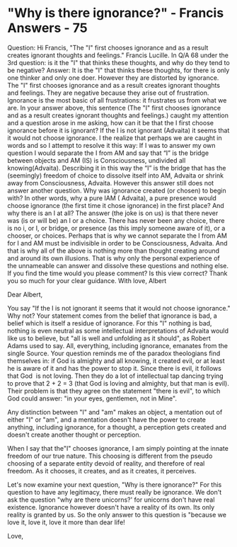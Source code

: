 # "Why is there ignorance?" - Francis Answers - 75

Question: Hi Francis, "The "I" first chooses ignorance and as a result creates ignorant thoughts and feelings." Francis Lucille. In Q/A 68 under the 3rd question: is it the "I" that thinks these thoughts, and why do they tend to be negative? Answer: It is the "I" that thinks these thoughts, for there is only one thinker and only one doer. However they are distorted by ignorance. The "I" first chooses ignorance and as a result creates ignorant thoughts and feelings. They are negative because they arise out of frustration. Ignorance is the most basic of all frustrations: it frustrates us from what we are. In your answer above, this sentence (The "I" first chooses ignorance and as a result creates ignorant thoughts and feelings.) caught my attention and a question arose in me asking, how can it be that the I first choose ignorance before it is ignorant? If the I is not ignorant (Advaita) it seems that it would not choose ignorance. I the realize that perhaps we are caught in words and so I attempt to resolve it this way: If I was to answer my own question I would separate the I from AM and say that “I” is the bridge between objects and AM (IS) is Consciousness, undivided all knowing(Advaita). Describing it in this way the “I” is the bridge that has the (seemingly) freedom of choice to dissolve itself into AM, Advaita or shrink away from Consciousness, Advaita. However this answer still does not answer another question. Why was ignorance created (or chosen) to begin with? In other words, why a pure IAM ( Advaita), a pure presence would choose ignorance (the first time it chose ignorance) in the first place? And why there is an I at all? The answer (the joke is on us) is that there never was (is or will be) an I or a choice. There has never been any choice, there is no i, or I, or bridge, or presence (as this imply someone aware of it), or a chooser, or choices. Perhaps that is why we cannot separate the I from AM for I and AM must be indivisible in order to be Consciousness, Advaita. And that is why all of the above is nothing more than thought creating around and around its own illusions. That is why only the personal experience of the unnameable can answer and dissolve these questions and nothing else. If you find the time would you please comment? Is this view correct? Thank you so much for your clear guidance. With love, Albert

Dear Albert,

You say "If the I is not ignorant it seems that it would not choose ignorance." Why not? Your statement comes from the belief that ignorance is bad, a belief which is itself a residue of ignorance. For this "I" nothing is bad, nothing is even neutral as some intellectual interpretations of Advaita would like us to believe, but "all is well and unfolding as it should", as Robert Adams used to say. All, everything, including ignorance, emanates from the single Source. Your question reminds me of the paradox theologians find themselves in: if God is almighty and all knowing, it created evil, or at least he is aware of it and has the power to stop it. Since there is evil, it follows that God  is not loving. Then they do a lot of intellectual tap dancing trying to prove that 2 + 2 = 3 (that God is loving and almighty, but that man is evil). Their problem is that they agree on the statement "there is evil", to which God could answer: "in your eyes, gentlemen, not in Mine".

Any distinction between "I" and "am" makes an object, a mentation out of either "I" or "am", and a mentation doesn't have the power to create anything, including ignorance, for a thought, a perception gets created and doesn't create another thought or perception.

When I say that the"I" chooses ignorance, I am simply pointing at the innate freedom of our true nature. This choosing is different from the pseudo choosing of a separate entity devoid of reality, and therefore of real freedom. As it chooses, it creates, and as it creates, it perceives.

Let's now examine your next question, "Why is there ignorance?" For this question to have any legitimacy, there must really be ignorance. We don't ask the question "why are there unicorns?' for unicorns don't have real existence. Ignorance however doesn't have a reality of its own. Its only reality is granted by us. So the only answer to this question is "because we love it, love it, love it more than dear life!

Love,


